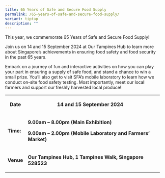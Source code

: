 ```yaml
---
title: 65 Years of Safe and Secure Food Supply
permalink: /65-years-of-safe-and-secure-food-supply/
variant: tiptap
description: ""
---
```

<p></p>
<p>This year, we commemorate 65 Years of Safe and Secure Food Supply!</p>
<p></p>
<p>Join us on 14 and 15 September 2024 at Our Tampines Hub to learn more
about Singapore’s achievements in ensuring food safety and food security
in the past 65 years.&nbsp;</p>
<p></p>
<p>Embark on a journey of fun and interactive activities on how you can play
your part in ensuring a supply of safe food, and stand a chance to win
a small prize. You’ll also get to visit SFA’s mobile laboratory to learn
how we conduct on-site food safety testing. Most importantly, meet our
local farmers and support our freshly harvested local produce!</p>
<table style="minWidth: 75px">
<colgroup>
<col>
<col>
<col>
</colgroup>
<tbody>
<tr>
<th rowspan="1" colspan="1">
<p>Date</p>
</th>
<th rowspan="1" colspan="1">
<p>14 <strong>and 15 September 2024</strong>
</p>
</th>
<th rowspan="1" colspan="1">
<p></p>
</th>
</tr>
<tr>
<td rowspan="1" colspan="1">
<p><strong>Time:</strong>
</p>
</td>
<td rowspan="1" colspan="1">
<p><strong>9.00am – 8.00pm (Main Exhibition)</strong>
</p>
<p><strong>9.00am – 2.00pm (Mobile Laboratory and Farmers’ Market)</strong>
</p>
</td>
<td rowspan="1" colspan="1">
<p></p>
</td>
</tr>
<tr>
<td rowspan="1" colspan="1">
<p><strong>Venue</strong>
</p>
</td>
<td rowspan="1" colspan="1">
<p><strong>Our Tampines Hub, 1 Tampines Walk, Singapore 528523</strong>
</p>
</td>
<td rowspan="1" colspan="1">
<p></p>
</td>
</tr>
</tbody>
</table>
<p></p>